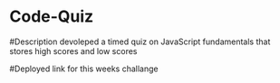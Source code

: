 # Code-Quiz

#Description
devoleped a timed quiz on JavaScript fundamentals that stores high scores and low scores 

#Deployed link for this weeks challange


